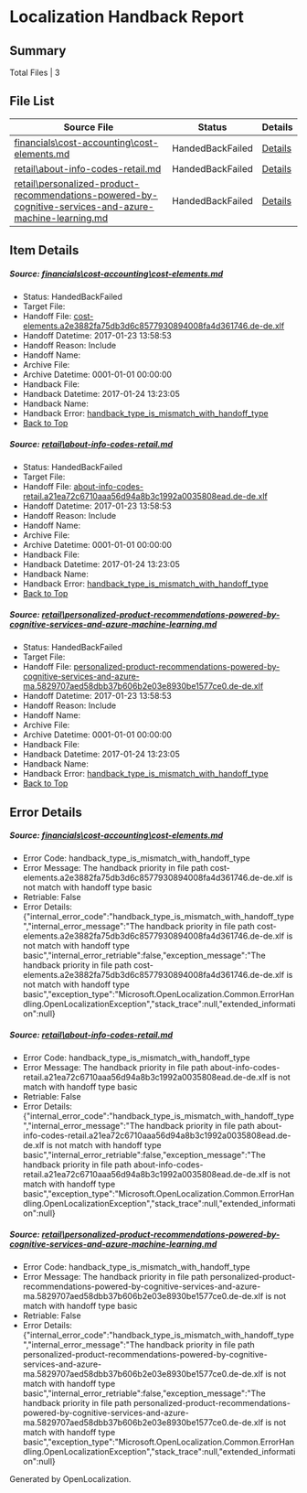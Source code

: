 # <a name='report-top'></a> Localization Handback Report

## Summary
 Total Files | 3

## File List
 Source File | Status | Details 
 ----------- | ------ | ------- 
 [financials\cost-accounting\cost-elements.md](https://github.com/OpenLocalizationTestOrg/AX-Docs-Sandbox/blob/633774ac83a2783644ce240f939f47470400acf9/financials/cost-accounting/cost-elements.md) | HandedBackFailed | [Details](#34fea5644cbcb2cdf69e023f1c0e962959c78b19655)
 [retail\about-info-codes-retail.md](https://github.com/OpenLocalizationTestOrg/AX-Docs-Sandbox/blob/3ed5e3331adca86ad237f858d8dec5ffba2d3227/retail/about-info-codes-retail.md) | HandedBackFailed | [Details](#067c52226ef846cb80608aae0542620ef790a7861050)
 [retail\personalized-product-recommendations-powered-by-cognitive-services-and-azure-machine-learning.md](https://github.com/OpenLocalizationTestOrg/AX-Docs-Sandbox/blob/3ed5e3331adca86ad237f858d8dec5ffba2d3227/retail/personalized-product-recommendations-powered-by-cognitive-services-and-azure-machine-learning.md) | HandedBackFailed | [Details](#a2fb484bb95fae0a3b0a672f765cbe0d43733c3b1082)

## Item Details
##### <a name='34fea5644cbcb2cdf69e023f1c0e962959c78b19655'></a> Source: [financials\cost-accounting\cost-elements.md](https://github.com/OpenLocalizationTestOrg/AX-Docs-Sandbox/blob/633774ac83a2783644ce240f939f47470400acf9/financials/cost-accounting/cost-elements.md)
* Status: HandedBackFailed
* Target File: 
* Handoff File: [cost-elements.a2e3882fa75db3d6c8577930894008fa4d361746.de-de.xlf](https://github.com/OpenLocalizationTestOrg/AX-Docs-Sandbox.handoff/blob/99126b05cde927eb1f847fd0191f34757b0cfa8e/ol-handoff/OpenLocalizationTestOrg/AX-Docs-Sandbox.de-de/master/basic/cost-elements.a2e3882fa75db3d6c8577930894008fa4d361746.de-de.xlf)
* Handoff Datetime: 2017-01-23 13:58:53
* Handoff Reason: Include
* Handoff Name: 
* Archive File: 
* Archive Datetime: 0001-01-01 00:00:00
* Handback File: 
* Handback Datetime: 2017-01-24 13:23:05
* Handback Name: 
* Handback Error: [handback_type_is_mismatch_with_handoff_type](#34fea5644cbcb2cdf69e023f1c0e962959c78b19655handback_type_is_mismatch_with_handoff_type)
* [Back to Top](#report-top)

##### <a name='067c52226ef846cb80608aae0542620ef790a7861050'></a> Source: [retail\about-info-codes-retail.md](https://github.com/OpenLocalizationTestOrg/AX-Docs-Sandbox/blob/3ed5e3331adca86ad237f858d8dec5ffba2d3227/retail/about-info-codes-retail.md)
* Status: HandedBackFailed
* Target File: 
* Handoff File: [about-info-codes-retail.a21ea72c6710aaa56d94a8b3c1992a0035808ead.de-de.xlf](https://github.com/OpenLocalizationTestOrg/AX-Docs-Sandbox.handoff/blob/99126b05cde927eb1f847fd0191f34757b0cfa8e/ol-handoff/OpenLocalizationTestOrg/AX-Docs-Sandbox.de-de/master/basic/about-info-codes-retail.a21ea72c6710aaa56d94a8b3c1992a0035808ead.de-de.xlf)
* Handoff Datetime: 2017-01-23 13:58:53
* Handoff Reason: Include
* Handoff Name: 
* Archive File: 
* Archive Datetime: 0001-01-01 00:00:00
* Handback File: 
* Handback Datetime: 2017-01-24 13:23:05
* Handback Name: 
* Handback Error: [handback_type_is_mismatch_with_handoff_type](#067c52226ef846cb80608aae0542620ef790a7861050handback_type_is_mismatch_with_handoff_type)
* [Back to Top](#report-top)

##### <a name='a2fb484bb95fae0a3b0a672f765cbe0d43733c3b1082'></a> Source: [retail\personalized-product-recommendations-powered-by-cognitive-services-and-azure-machine-learning.md](https://github.com/OpenLocalizationTestOrg/AX-Docs-Sandbox/blob/3ed5e3331adca86ad237f858d8dec5ffba2d3227/retail/personalized-product-recommendations-powered-by-cognitive-services-and-azure-machine-learning.md)
* Status: HandedBackFailed
* Target File: 
* Handoff File: [personalized-product-recommendations-powered-by-cognitive-services-and-azure-ma.5829707aed58dbb37b606b2e03e8930be1577ce0.de-de.xlf](https://github.com/OpenLocalizationTestOrg/AX-Docs-Sandbox.handoff/blob/99126b05cde927eb1f847fd0191f34757b0cfa8e/ol-handoff/OpenLocalizationTestOrg/AX-Docs-Sandbox.de-de/master/basic/personalized-product-recommendations-powered-by-cognitive-services-and-azure-ma.5829707aed58dbb37b606b2e03e8930be1577ce0.de-de.xlf)
* Handoff Datetime: 2017-01-23 13:58:53
* Handoff Reason: Include
* Handoff Name: 
* Archive File: 
* Archive Datetime: 0001-01-01 00:00:00
* Handback File: 
* Handback Datetime: 2017-01-24 13:23:05
* Handback Name: 
* Handback Error: [handback_type_is_mismatch_with_handoff_type](#a2fb484bb95fae0a3b0a672f765cbe0d43733c3b1082handback_type_is_mismatch_with_handoff_type)
* [Back to Top](#report-top)


## Error Details
##### <a name='34fea5644cbcb2cdf69e023f1c0e962959c78b19655handback_type_is_mismatch_with_handoff_type'></a> Source: [financials\cost-accounting\cost-elements.md](#34fea5644cbcb2cdf69e023f1c0e962959c78b19655)
* Error Code: handback_type_is_mismatch_with_handoff_type
* Error Message: The handback priority in file path cost-elements.a2e3882fa75db3d6c8577930894008fa4d361746.de-de.xlf is not match with handoff type basic
* Retriable: False
* Error Details: {"internal_error_code":"handback_type_is_mismatch_with_handoff_type","internal_error_message":"The handback priority in file path cost-elements.a2e3882fa75db3d6c8577930894008fa4d361746.de-de.xlf is not match with handoff type basic","internal_error_retriable":false,"exception_message":"The handback priority in file path cost-elements.a2e3882fa75db3d6c8577930894008fa4d361746.de-de.xlf is not match with handoff type basic","exception_type":"Microsoft.OpenLocalization.Common.ErrorHandling.OpenLocalizationException","stack_trace":null,"extended_information":null}

##### <a name='067c52226ef846cb80608aae0542620ef790a7861050handback_type_is_mismatch_with_handoff_type'></a> Source: [retail\about-info-codes-retail.md](#067c52226ef846cb80608aae0542620ef790a7861050)
* Error Code: handback_type_is_mismatch_with_handoff_type
* Error Message: The handback priority in file path about-info-codes-retail.a21ea72c6710aaa56d94a8b3c1992a0035808ead.de-de.xlf is not match with handoff type basic
* Retriable: False
* Error Details: {"internal_error_code":"handback_type_is_mismatch_with_handoff_type","internal_error_message":"The handback priority in file path about-info-codes-retail.a21ea72c6710aaa56d94a8b3c1992a0035808ead.de-de.xlf is not match with handoff type basic","internal_error_retriable":false,"exception_message":"The handback priority in file path about-info-codes-retail.a21ea72c6710aaa56d94a8b3c1992a0035808ead.de-de.xlf is not match with handoff type basic","exception_type":"Microsoft.OpenLocalization.Common.ErrorHandling.OpenLocalizationException","stack_trace":null,"extended_information":null}

##### <a name='a2fb484bb95fae0a3b0a672f765cbe0d43733c3b1082handback_type_is_mismatch_with_handoff_type'></a> Source: [retail\personalized-product-recommendations-powered-by-cognitive-services-and-azure-machine-learning.md](#a2fb484bb95fae0a3b0a672f765cbe0d43733c3b1082)
* Error Code: handback_type_is_mismatch_with_handoff_type
* Error Message: The handback priority in file path personalized-product-recommendations-powered-by-cognitive-services-and-azure-ma.5829707aed58dbb37b606b2e03e8930be1577ce0.de-de.xlf is not match with handoff type basic
* Retriable: False
* Error Details: {"internal_error_code":"handback_type_is_mismatch_with_handoff_type","internal_error_message":"The handback priority in file path personalized-product-recommendations-powered-by-cognitive-services-and-azure-ma.5829707aed58dbb37b606b2e03e8930be1577ce0.de-de.xlf is not match with handoff type basic","internal_error_retriable":false,"exception_message":"The handback priority in file path personalized-product-recommendations-powered-by-cognitive-services-and-azure-ma.5829707aed58dbb37b606b2e03e8930be1577ce0.de-de.xlf is not match with handoff type basic","exception_type":"Microsoft.OpenLocalization.Common.ErrorHandling.OpenLocalizationException","stack_trace":null,"extended_information":null}


Generated by OpenLocalization.
